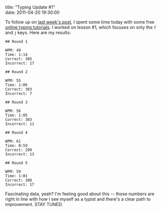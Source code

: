 title: "Typing Update #1"  
date: 2011-04-20 19:30:00

To follow up on [last week's post][ltt], I spent some time today with some free [online typing tutorials][tut]. I worked on lesson #1, which focuses on only the `f` and `j` keys. Here are my results:

  [ltt]: http://davidmade.com/posts/learning-to-type.html
  [tut]: http://www.sense-lang.org/typing/tutor/index.php?lang=EN

    ## Round 1

    WPM: 49
    Time: 1:14
    Correct: 305
    Incorrect: 17

    ## Round 2

    WPM: 55
    Time: 1:06
    Correct: 303
    Incorrect: 7

    ## Round 3

    WPM: 56
    Time: 1:05
    Correct: 303
    Incorrect: 11

    ## Round 4

    WPM: 61
    Time: 0:59
    Correct: 299
    Incorrect: 13

    ## Round 5

    WPM: 59
    Time: 1:01
    Correct: 300
    Incorrect: 17

Fascinating data, yeah? I'm feeling good about this -- those numbers are right in line with how I see myself as a typist and there's a clear path to improvement. STAY TUNED.
